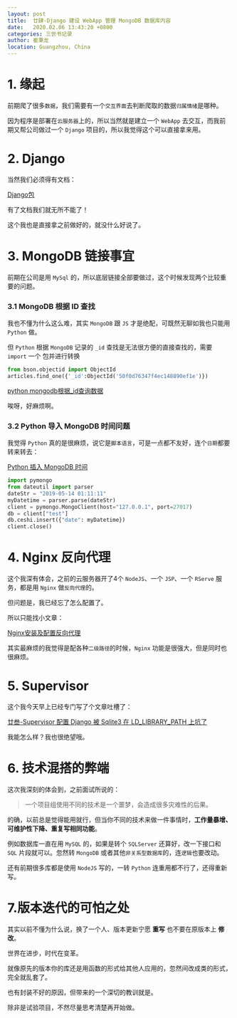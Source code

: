 ```yaml
---
layout: post
title:  廿肆-Django 建设 WebApp 管理 MongoDB 数据库内容
date:   2020.02.06 13:43:20 +0800
categories: 三世书记录
author: 崔秉龙
location: Guangzhou, China
---
```





# 1. 缘起

前期爬了很多`数据`，我们需要有一个`交互界面`去判断爬取的数据`归属情绪`是哪种。

因为程序是部署在`云服务器`上的，所以当然就是建立一个 `WebApp` 去交互，而我前期又帮公司做过一个 `Django` 项目的，所以我觉得这个可以直接拿来用。

# 2. Django

当然我们必须得有文档：

[Django包](https://docs.djangoproject.com/zh-hans/3.0/intro/tutorial01/)

有了文档我们就无所不能了！

这个我也是直接拿之前做好的，就没什么好说了。

# 3. MongoDB 链接事宜

前期在公司是用 `MySql` 的，所以底层链接全部要做过，这个时候发现两个比较重要的问题。

### 3.1 MongoDB 根据 ID 查找

我也不懂为什么这么难，其实 `MongoDB` 跟 `JS` 才是绝配，可既然无聊如我也只能用 `Python` 做。

但 `Python` 根据 `MongoDB` 记录的 `_id` 查找是无法很方便的直接查找的，需要 `import` 一个 包并进行转换


```python
from bson.objectid import ObjectId
articles.find_one({'_id':ObjectId('50f0d76347f4ec148890ef1e')})
```

[python mongodb根据_id查询数据](https://blog.csdn.net/happybai11/article/details/81382041)

唉呀，好麻烦啊。

### 3.2 Python 导入 MongoDB 时间问题

我觉得 `Python` 真的是很麻烦，说它是`脚本语言`，可是一点都不友好，连个`日期`都要转来转去：

[Python 插入 MongoDB 时间](https://blog.csdn.net/fiery_heart/article/details/90229610)

```python
import pymongo
from dateutil import parser
dateStr = "2019-05-14 01:11:11"
myDatetime = parser.parse(dateStr)
client = pymongo.MongoClient(host="127.0.0.1", port=27017)
db = client["test"]
db.ceshi.insert({"date": myDatetime})
client.close()
```

# 4. Nginx 反向代理

这个我深有体会，之前的云服务器开了4个 `NodeJS`、一个 `JSP`、一个 `RServe` 服务，都是用 `Nginx` 做`反向代理`的。

但问题是，我已经忘了怎么配置了。

所以只能找小文章：

[Nginx安装及配置反向代理](https://www.cnblogs.com/ZhuChangwu/p/11150437.html)

其实最麻烦的我觉得是配各种`二级路径`的时候，`Nginx` 功能是很强大，但是同时也很麻烦。

# 5. Supervisor

这个我今天早上已经专门写了个文章吐槽了：

[廿叁-Supervisor 配置 Django 被 Sqlite3 在 LD_LIBRARY_PATH 上坑了](https://blog.csdn.net/BerryBC/article/details/104193403)

我能怎么样？我也很绝望哦。

# 6. 技术混搭的弊端

这次我深刻的体会到，之前面试所说的：
>一个项目组使用不同的技术是一个噩梦，会造成很多灾难性的后果。


的确，以前总是觉得能用就行，但当你不同的技术来做一件事情时，**工作量暴增、可维护性下降、重复写相同功能**。

例如数据库一直在用 `MySQL` 的，如果是转个 `SQLServer` 还算好，改一下接口和 `SQL` 片段就可以。忽然转 `MongoDB` 或者其他`非关系型数据库`的，连`逻辑`也要改动。

还有前期很多库都是使用 `NodeJS` 写的，一转 `Python` 连重用都不行了，还得重新写。

# 7.版本迭代的可怕之处

其实以前不懂为什么说，换了一个人、版本更新宁愿 **重写** 也不要在原版本上 **修改**。

世界在进步，时代在变革。

就像原先的版本你的库还是用函数的形式给其他人应用的，忽然间改成类的形式，完全就乱套了。

也有封装不好的原因，但带来的一个深切的教训就是。

除非是试验项目，不然尽量思考清楚再开始做。